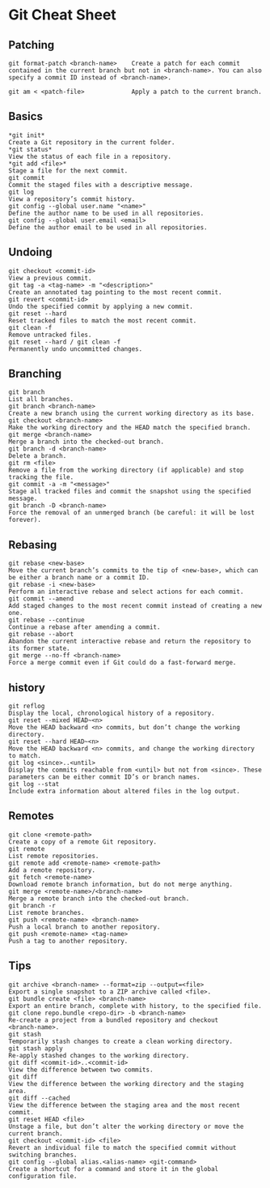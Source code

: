 # Git Cheat Sheet

## Patching

    git format-patch <branch-name>    Create a patch for each commit contained in the current branch but not in <branch-name>. You can also specify a commit ID instead of <branch-name>.

    git am < <patch-file>             Apply a patch to the current branch.


## Basics

    *git init*
    Create a Git repository in the current folder.
    *git status*
    View the status of each file in a repository.
    *git add <file>*
    Stage a file for the next commit.
    git commit
    Commit the staged files with a descriptive message.
    git log
    View a repository’s commit history.
    git config --global user.name "<name>"
    Define the author name to be used in all repositories.
    git config --global user.email <email>
    Define the author email to be used in all repositories.

## Undoing

    git checkout <commit-id>
    View a previous commit.
    git tag -a <tag-name> -m "<description>"
    Create an annotated tag pointing to the most recent commit.
    git revert <commit-id>
    Undo the specified commit by applying a new commit.
    git reset --hard
    Reset tracked files to match the most recent commit.
    git clean -f
    Remove untracked files.
    git reset --hard / git clean -f
    Permanently undo uncommitted changes.

## Branching

    git branch
    List all branches.
    git branch <branch-name>
    Create a new branch using the current working directory as its base.
    git checkout <branch-name>
    Make the working directory and the HEAD match the specified branch.
    git merge <branch-name>
    Merge a branch into the checked-out branch.
    git branch -d <branch-name>
    Delete a branch.
    git rm <file>
    Remove a file from the working directory (if applicable) and stop tracking the file.
    git commit -a -m "<message>"
    Stage all tracked files and commit the snapshot using the specified message.
    git branch -D <branch-name>
    Force the removal of an unmerged branch (be careful: it will be lost forever).

## Rebasing

    git rebase <new-base>
    Move the current branch’s commits to the tip of <new-base>, which can be either a branch name or a commit ID.
    git rebase -i <new-base>
    Perform an interactive rebase and select actions for each commit.
    git commit --amend
    Add staged changes to the most recent commit instead of creating a new one.
    git rebase --continue
    Continue a rebase after amending a commit.
    git rebase --abort
    Abandon the current interactive rebase and return the repository to its former state.
    git merge --no-ff <branch-name>
    Force a merge commit even if Git could do a fast-forward merge.

## history

    git reflog
    Display the local, chronological history of a repository.
    git reset --mixed HEAD~<n>
    Move the HEAD backward <n> commits, but don’t change the working directory.
    git reset --hard HEAD~<n>
    Move the HEAD backward <n> commits, and change the working directory to match.
    git log <since>..<until>
    Display the commits reachable from <until> but not from <since>. These parameters can be either commit ID’s or branch names.
    git log --stat
    Include extra information about altered files in the log output.

## Remotes

    git clone <remote-path>
    Create a copy of a remote Git repository.
    git remote
    List remote repositories.
    git remote add <remote-name> <remote-path>
    Add a remote repository.
    git fetch <remote-name>
    Download remote branch information, but do not merge anything.
    git merge <remote-name>/<branch-name>
    Merge a remote branch into the checked-out branch.
    git branch -r
    List remote branches.
    git push <remote-name> <branch-name>
    Push a local branch to another repository.
    git push <remote-name> <tag-name>
    Push a tag to another repository.

## Tips

    git archive <branch-name> --format=zip --output=<file>
    Export a single snapshot to a ZIP archive called <file>.
    git bundle create <file> <branch-name>
    Export an entire branch, complete with history, to the specified file.
    git clone repo.bundle <repo-dir> -b <branch-name>
    Re-create a project from a bundled repository and checkout <branch‑name>.
    git stash
    Temporarily stash changes to create a clean working directory.
    git stash apply
    Re-apply stashed changes to the working directory.
    git diff <commit-id>..<commit-id>
    View the difference between two commits.
    git diff
    View the difference between the working directory and the staging area.
    git diff --cached
    View the difference between the staging area and the most recent commit.
    git reset HEAD <file>
    Unstage a file, but don’t alter the working directory or move the current branch.
    git checkout <commit-id> <file>
    Revert an individual file to match the specified commit without switching branches.
    git config --global alias.<alias-name> <git-command>
    Create a shortcut for a command and store it in the global configuration file.
